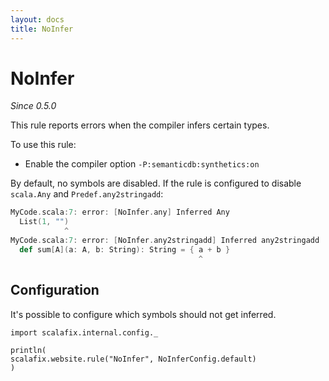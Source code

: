 ```yaml
---
layout: docs
title: NoInfer
---
```


# NoInfer

_Since 0.5.0_

This rule reports errors when the compiler infers certain types.

To use this rule:

- Enable the compiler option `-P:semanticdb:synthetics:on`

By default, no symbols are disabled.
If the rule is configured to disable `scala.Any` and `Predef.any2stringadd`:

```scala
MyCode.scala:7: error: [NoInfer.any] Inferred Any
  List(1, "")
            ^
MyCode.scala:7: error: [NoInfer.any2stringadd] Inferred any2stringadd
  def sum[A](a: A, b: String): String = { a + b }
                                          ^
```

## Configuration

It's possible to configure which symbols should not get inferred.

```tut:invisible
import scalafix.internal.config._
```
```tut:passthrough
println(
scalafix.website.rule("NoInfer", NoInferConfig.default)
)
```
